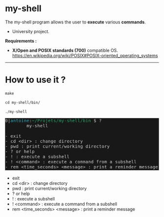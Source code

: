 # my-shell

The my-shell program allows the user to __execute__ various __commands__.

- University project.

__Requirements :__  
- __X/Open and POSIX standards (700)__ compatible OS.  
https://en.wikipedia.org/wiki/POSIX#POSIX-oriented_operating_systems
______________________________________

# How to use it ?

```
make
```

```
cd my-shell/bin/
```

```
./my-shell
```

![My-shell help](/img/my-shell-help.png)

- exit
- cd \<dir> : change directory
- pwd : print current/working directory
- ? or help
- ! : execute a subshell
- ! \<command> : execute a command from a subshell
- rem \<time_seconds> \<message> : print a reminder message